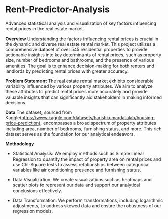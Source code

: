 # Rent-Predictor-Analysis
Advanced statistical analysis and visualization of key factors influencing rental prices in the real estate market.

**Overview**
Understanding the factors influencing rental prices is crucial in the dynamic and diverse real estate rental market. This project utilizes a comprehensive dataset of over 545 residential properties to provide actionable insights into key determinants of rental prices, such as property size, number of bedrooms and bathrooms, and the presence of various amenities. The goal is to enhance decision-making for both renters and landlords by predicting rental prices with greater accuracy.

**Problem Statement**
The real estate rental market exhibits considerable variability influenced by various property attributes. We aim to analyze these attributes to predict rental prices more accurately and provide valuable insights that can significantly aid stakeholders in making informed decisions.

**Data**
The dataset, sourced from Kaggle(https://www.kaggle.com/datasets/harishkumardatalab/housing-price-prediction), encompasses a broad spectrum of property attributes including area, number of bedrooms, furnishing status, and more. This rich dataset serves as the foundation for our analytical endeavors.

**Methodology**
- Statistical Analysis: We employ methods such as Simple Linear Regression to quantify the impact of property area on rental prices and use Chi-Square tests to assess relationships between categorical variables like air conditioning presence and furnishing status.

- Data Visualization: We create visualizations such as heatmaps and scatter plots to represent our data and support our analytical conclusions effectively.

- Data Transformation: We perform transformations, including logarithmic adjustments, to address skewed data and ensure the robustness of our regression models.


